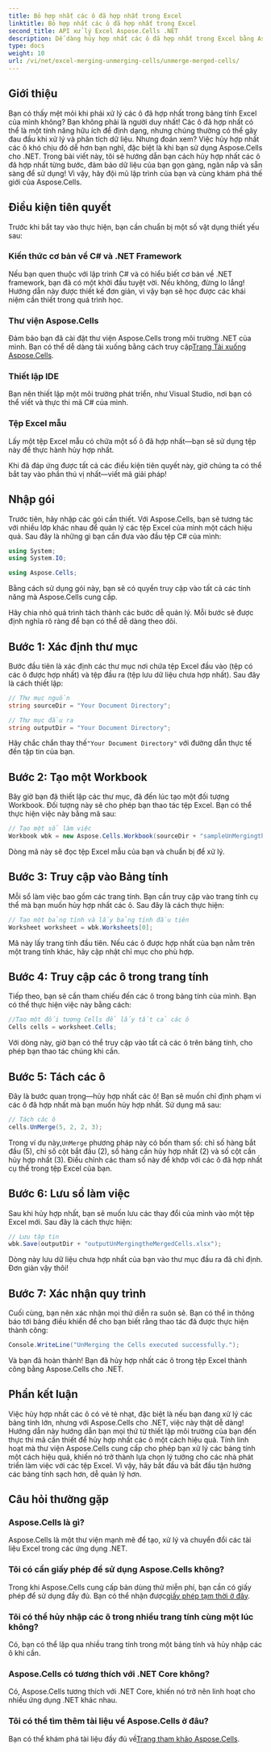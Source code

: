 ```yaml
---
title: Bỏ hợp nhất các ô đã hợp nhất trong Excel
linktitle: Bỏ hợp nhất các ô đã hợp nhất trong Excel
second_title: API xử lý Excel Aspose.Cells .NET
description: Dễ dàng hủy hợp nhất các ô đã hợp nhất trong Excel bằng Aspose.Cells cho .NET. Làm theo hướng dẫn từng bước của chúng tôi để tạo bảng tính tốt hơn.
type: docs
weight: 10
url: /vi/net/excel-merging-unmerging-cells/unmerge-merged-cells/
---
```

## Giới thiệu

Bạn có thấy mệt mỏi khi phải xử lý các ô đã hợp nhất trong bảng tính Excel của mình không? Bạn không phải là người duy nhất! Các ô đã hợp nhất có thể là một tính năng hữu ích để định dạng, nhưng chúng thường có thể gây đau đầu khi xử lý và phân tích dữ liệu. Nhưng đoán xem? Việc hủy hợp nhất các ô khó chịu đó dễ hơn bạn nghĩ, đặc biệt là khi bạn sử dụng Aspose.Cells cho .NET. Trong bài viết này, tôi sẽ hướng dẫn bạn cách hủy hợp nhất các ô đã hợp nhất từng bước, đảm bảo dữ liệu của bạn gọn gàng, ngăn nắp và sẵn sàng để sử dụng! Vì vậy, hãy đội mũ lập trình của bạn và cùng khám phá thế giới của Aspose.Cells.

## Điều kiện tiên quyết

Trước khi bắt tay vào thực hiện, bạn cần chuẩn bị một số vật dụng thiết yếu sau:

### Kiến thức cơ bản về C# và .NET Framework
Nếu bạn quen thuộc với lập trình C# và có hiểu biết cơ bản về .NET framework, bạn đã có một khởi đầu tuyệt vời. Nếu không, đừng lo lắng! Hướng dẫn này được thiết kế đơn giản, vì vậy bạn sẽ học được các khái niệm cần thiết trong quá trình học.

### Thư viện Aspose.Cells
Đảm bảo bạn đã cài đặt thư viện Aspose.Cells trong môi trường .NET của mình. Bạn có thể dễ dàng tải xuống bằng cách truy cập[Trang Tải xuống Aspose.Cells](https://releases.aspose.com/cells/net/).

### Thiết lập IDE
Bạn nên thiết lập một môi trường phát triển, như Visual Studio, nơi bạn có thể viết và thực thi mã C# của mình.

### Tệp Excel mẫu
Lấy một tệp Excel mẫu có chứa một số ô đã hợp nhất—bạn sẽ sử dụng tệp này để thực hành hủy hợp nhất.

Khi đã đáp ứng được tất cả các điều kiện tiên quyết này, giờ chúng ta có thể bắt tay vào phần thú vị nhất—viết mã giải pháp!

## Nhập gói

Trước tiên, hãy nhập các gói cần thiết. Với Aspose.Cells, bạn sẽ tương tác với nhiều lớp khác nhau để quản lý các tệp Excel của mình một cách hiệu quả. Sau đây là những gì bạn cần đưa vào đầu tệp C# của mình:

```csharp
using System;
using System.IO;

using Aspose.Cells;
```

Bằng cách sử dụng gói này, bạn sẽ có quyền truy cập vào tất cả các tính năng mà Aspose.Cells cung cấp.

Hãy chia nhỏ quá trình tách thành các bước dễ quản lý. Mỗi bước sẽ được định nghĩa rõ ràng để bạn có thể dễ dàng theo dõi.

## Bước 1: Xác định thư mục

Bước đầu tiên là xác định các thư mục nơi chứa tệp Excel đầu vào (tệp có các ô được hợp nhất) và tệp đầu ra (tệp lưu dữ liệu chưa hợp nhất). Sau đây là cách thiết lập:

```csharp
// Thư mục nguồn
string sourceDir = "Your Document Directory"; 

// Thư mục đầu ra
string outputDir = "Your Document Directory"; 
```

 Hãy chắc chắn thay thế`"Your Document Directory"` với đường dẫn thực tế đến tập tin của bạn.

## Bước 2: Tạo một Workbook

Bây giờ bạn đã thiết lập các thư mục, đã đến lúc tạo một đối tượng Workbook. Đối tượng này sẽ cho phép bạn thao tác tệp Excel. Bạn có thể thực hiện việc này bằng mã sau:

```csharp
// Tạo một sổ làm việc
Workbook wbk = new Aspose.Cells.Workbook(sourceDir + "sampleUnMergingtheMergedCells.xlsx");
```

Dòng mã này sẽ đọc tệp Excel mẫu của bạn và chuẩn bị để xử lý. 

## Bước 3: Truy cập vào Bảng tính

Mỗi sổ làm việc bao gồm các trang tính. Bạn cần truy cập vào trang tính cụ thể mà bạn muốn hủy hợp nhất các ô. Sau đây là cách thực hiện:

```csharp
// Tạo một bảng tính và lấy bảng tính đầu tiên
Worksheet worksheet = wbk.Worksheets[0];
```

Mã này lấy trang tính đầu tiên. Nếu các ô được hợp nhất của bạn nằm trên một trang tính khác, hãy cập nhật chỉ mục cho phù hợp.

## Bước 4: Truy cập các ô trong trang tính

Tiếp theo, bạn sẽ cần tham chiếu đến các ô trong bảng tính của mình. Bạn có thể thực hiện việc này bằng cách:

```csharp
//Tạo một đối tượng Cells để lấy tất cả các ô
Cells cells = worksheet.Cells;
```

Với dòng này, giờ bạn có thể truy cập vào tất cả các ô trên bảng tính, cho phép bạn thao tác chúng khi cần.

## Bước 5: Tách các ô

Đây là bước quan trọng—hủy hợp nhất các ô! Bạn sẽ muốn chỉ định phạm vi các ô đã hợp nhất mà bạn muốn hủy hợp nhất. Sử dụng mã sau:

```csharp
// Tách các ô
cells.UnMerge(5, 2, 2, 3);
```

 Trong ví dụ này,`UnMerge` phương pháp này có bốn tham số: chỉ số hàng bắt đầu (5), chỉ số cột bắt đầu (2), số hàng cần hủy hợp nhất (2) và số cột cần hủy hợp nhất (3). Điều chỉnh các tham số này để khớp với các ô đã hợp nhất cụ thể trong tệp Excel của bạn.

## Bước 6: Lưu sổ làm việc

Sau khi hủy hợp nhất, bạn sẽ muốn lưu các thay đổi của mình vào một tệp Excel mới. Sau đây là cách thực hiện:

```csharp
// Lưu tập tin
wbk.Save(outputDir + "outputUnMergingtheMergedCells.xlsx");
```

Dòng này lưu dữ liệu chưa hợp nhất của bạn vào thư mục đầu ra đã chỉ định. Đơn giản vậy thôi!

## Bước 7: Xác nhận quy trình

Cuối cùng, bạn nên xác nhận mọi thứ diễn ra suôn sẻ. Bạn có thể in thông báo tới bảng điều khiển để cho bạn biết rằng thao tác đã được thực hiện thành công:

```csharp
Console.WriteLine("UnMerging the Cells executed successfully.");
```

Và bạn đã hoàn thành! Bạn đã hủy hợp nhất các ô trong tệp Excel thành công bằng Aspose.Cells cho .NET.

## Phần kết luận

Việc hủy hợp nhất các ô có vẻ tẻ nhạt, đặc biệt là nếu bạn đang xử lý các bảng tính lớn, nhưng với Aspose.Cells cho .NET, việc này thật dễ dàng! Hướng dẫn này hướng dẫn bạn mọi thứ từ thiết lập môi trường của bạn đến thực thi mã cần thiết để hủy hợp nhất các ô một cách hiệu quả. Tính linh hoạt mà thư viện Aspose.Cells cung cấp cho phép bạn xử lý các bảng tính một cách hiệu quả, khiến nó trở thành lựa chọn lý tưởng cho các nhà phát triển làm việc với các tệp Excel. Vì vậy, hãy bắt đầu và bắt đầu tận hưởng các bảng tính sạch hơn, dễ quản lý hơn.

## Câu hỏi thường gặp

### Aspose.Cells là gì?  
Aspose.Cells là một thư viện mạnh mẽ để tạo, xử lý và chuyển đổi các tài liệu Excel trong các ứng dụng .NET.

### Tôi có cần giấy phép để sử dụng Aspose.Cells không?  
 Trong khi Aspose.Cells cung cấp bản dùng thử miễn phí, bạn cần có giấy phép để sử dụng đầy đủ. Bạn có thể nhận được[giấy phép tạm thời ở đây](https://purchase.aspose.com/temporary-license/).

### Tôi có thể hủy nhập các ô trong nhiều trang tính cùng một lúc không?  
Có, bạn có thể lặp qua nhiều trang tính trong một bảng tính và hủy nhập các ô khi cần.

### Aspose.Cells có tương thích với .NET Core không?  
Có, Aspose.Cells tương thích với .NET Core, khiến nó trở nên linh hoạt cho nhiều ứng dụng .NET khác nhau.

### Tôi có thể tìm thêm tài liệu về Aspose.Cells ở đâu?  
 Bạn có thể khám phá tài liệu đầy đủ về[Trang tham khảo Aspose.Cells](https://reference.aspose.com/cells/net/).